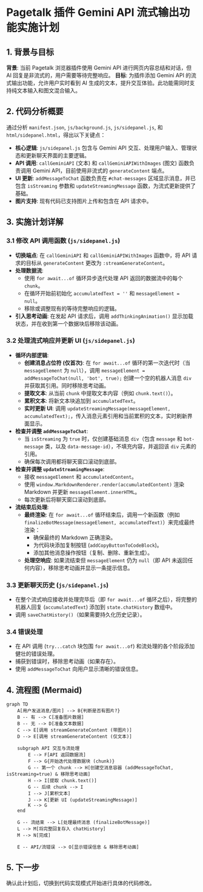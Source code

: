 # Pagetalk 插件 Gemini API 流式输出功能实施计划

## 1. 背景与目标

**背景**: 当前 Pagetalk 浏览器插件使用 Gemini API 进行网页内容总结和对话，但 AI 回复是非流式的，用户需要等待完整响应。
**目标**: 为插件添加 Gemini API 的流式输出功能，允许用户实时看到 AI 生成的文本，提升交互体验。此功能需同时支持纯文本输入和图文混合输入。

## 2. 代码分析概要

通过分析 `manifest.json`, `js/background.js`, `js/sidepanel.js`, 和 `html/sidepanel.html`，得出以下关键点：

*   **核心逻辑**: `js/sidepanel.js` 包含与 Gemini API 交互、处理用户输入、管理状态和更新聊天界面的主要逻辑。
*   **API 调用**: `callGeminiAPI` (文本) 和 `callGeminiAPIWithImages` (图文) 函数负责调用 Gemini API，目前使用非流式的 `generateContent` 端点。
*   **UI 更新**: `addMessageToChat` 函数负责在 `#chat-messages` 区域显示消息，并已包含 `isStreaming` 参数和 `updateStreamingMessage` 函数，为流式更新提供了基础。
*   **图片支持**: 现有代码已支持图片上传和包含在 API 请求中。

## 3. 实施计划详解

### 3.1 修改 API 调用函数 (`js/sidepanel.js`)

*   **切换端点**: 在 `callGeminiAPI` 和 `callGeminiAPIWithImages` 函数中，将 API 请求的目标从 `generateContent` 更改为 `:streamGenerateContent`。
*   **处理数据流**:
    *   使用 `for await...of` 循环异步迭代处理 API 返回的数据流中的每个 `chunk`。
    *   在循环开始前初始化 `accumulatedText = ''` 和 `messageElement = null`。
    *   移除或调整现有的等待完整响应的逻辑。
*   **引入思考动画**: 在发起 API 请求后，调用 `addThinkingAnimation()` 显示加载状态，并在收到第一个数据块后移除该动画。

### 3.2 处理流式响应并更新 UI (`js/sidepanel.js`)

*   **循环内部逻辑**:
    *   **创建消息占位符 (仅首次)**: 在 `for await...of` 循环的第一次迭代时（当 `messageElement` 为 `null`），调用 `messageElement = addMessageToChat(null, 'bot', true);` 创建一个空的机器人消息 `div` 并获取其引用。同时移除思考动画。
    *   **提取文本**: 从当前 `chunk` 中提取文本内容（例如 `chunk.text()`）。
    *   **累积文本**: 将新文本块追加到 `accumulatedText`。
    *   **实时更新 UI**: 调用 `updateStreamingMessage(messageElement, accumulatedText);`，传入消息元素引用和当前累积的文本，实时刷新界面显示。
*   **检查并调整 `addMessageToChat`**:
    *   当 `isStreaming` 为 `true` 时，仅创建基础消息 `div`（包含 `message` 和 `bot-message` 类，以及 `data-message-id`），不填充内容，并返回该 `div` 元素的引用。
    *   确保每次调用都将聊天窗口滚动到底部。
*   **检查并调整 `updateStreamingMessage`**:
    *   接收 `messageElement` 和 `accumulatedContent`。
    *   使用 `window.MarkdownRenderer.render(accumulatedContent)` 渲染 Markdown 并更新 `messageElement.innerHTML`。
    *   每次更新后将聊天窗口滚动到底部。
*   **流结束后处理**:
    *   **最终渲染**: 在 `for await...of` 循环结束后，调用一个新函数（例如 `finalizeBotMessage(messageElement, accumulatedText)`）来完成最终渲染：
        *   确保最终的 Markdown 正确渲染。
        *   为代码块添加复制按钮 (`addCopyButtonToCodeBlock`)。
        *   添加其他消息操作按钮（复制、删除、重新生成）。
    *   **处理空响应**: 如果流结束但 `messageElement` 仍为 `null`（即 API 未返回任何内容），移除思考动画并显示一条提示信息。

### 3.3 更新聊天历史 (`js/sidepanel.js`)

*   在整个流式响应接收并处理完毕后（即 `for await...of` 循环之后），将完整的机器人回复 (`accumulatedText`) 添加到 `state.chatHistory` 数组中。
*   调用 `saveChatHistory()`（如果需要持久化历史记录）。

### 3.4 错误处理

*   在 API 调用 (`try...catch` 块包围 `for await...of`) 和流处理的各个阶段添加健壮的错误处理。
*   捕获到错误时，移除思考动画（如果存在）。
*   使用 `addMessageToChat` 向用户显示清晰的错误信息。

## 4. 流程图 (Mermaid)

```mermaid
graph TD
    A[用户发送消息/图片] --> B{判断是否有图片?}
    B -- 有 --> C[准备图片数据]
    B -- 无 --> D[准备文本数据]
    C --> E[调用 streamGenerateContent (带图片)]
    D --> E[调用 streamGenerateContent (仅文本)]

    subgraph API 交互与流处理
        E --> F[API 返回数据流]
        F --> G{开始迭代处理数据块 (chunk)}
        G -- 第一个 chunk --> H[创建空消息容器 (addMessageToChat, isStreaming=true) & 移除思考动画]
        H --> I[提取 chunk.text()]
        G -- 后续 chunk --> I
        I --> J[累积文本]
        J --> K[更新 UI (updateStreamingMessage)]
        K --> G
    end

    G -- 流结束 --> L[处理最终消息 (finalizeBotMessage)]
    L --> M[将完整回复存入 chatHistory]
    M --> N[完成]

    E -- API/流错误 --> O[显示错误信息 & 移除思考动画]
```

## 5. 下一步

确认此计划后，切换到代码实现模式开始进行具体的代码修改。